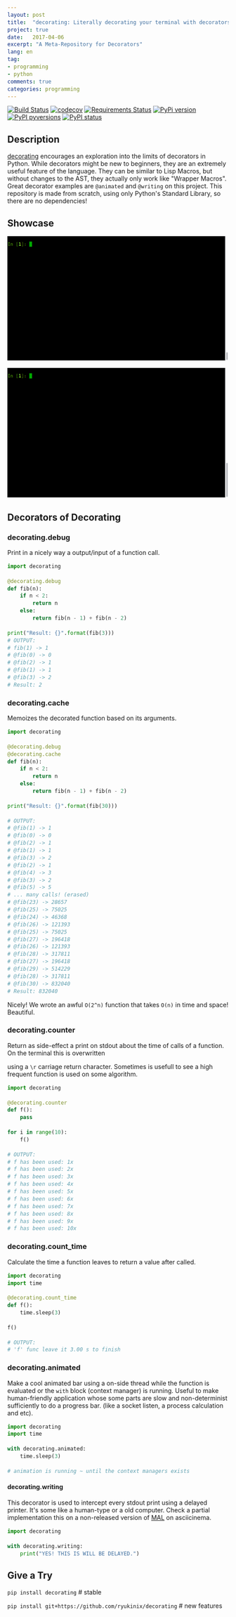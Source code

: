 ```yaml
---
layout: post
title:  "decorating: Literally decorating your terminal with decorators"
project: true
date:   2017-04-06
excerpt: "A Meta-Repository for Decorators"
lang: en
tag:
- programming
- python
comments: true
categories: programming
---
```


[![Build Status](https://travis-ci.org/ryukinix/decorating.svg?branch=master)](https://travis-ci.org/ryukinix/decorating)
[![codecov](https://codecov.io/gh/ryukinix/decorating/branch/master/graph/badge.svg)](https://codecov.io/gh/ryukinix/decorating)
[![Requirements Status](https://requires.io/github/ryukinix/decorating/requirements.svg?branch=master)](https://requires.io/github/ryukinix/decorating/requirements/?branch=master)
[![PyPi version](https://img.shields.io/pypi/v/decorating.svg)](https://pypi.python.org/pypi/decorating/)
[![PyPI pyversions](https://img.shields.io/pypi/pyversions/decorating.svg)](https://pypi.python.org/pypi/decorating/)
[![PyPI status](https://img.shields.io/pypi/status/decorating.svg)](https://pypi.python.org/pypi/decorating/)

## Description

[decorating](https://github.com/ryukinix/decorating) encourages an exploration into the limits of decorators in Python. While decorators might be new to beginners, they are an extremely useful feature of the language. They can be similar to Lisp Macros, but without changes to the AST, they actually only work like "Wrapper Macros". Great decorator examples are `@animated` and `@writing` on this project. This repository is made from scratch, using only Python's Standard Library, so there are no dependencies!



## Showcase

![animated-simple](../assets/posts/decorating/animated-simple.gif)

![animated-simple](../assets/posts/decorating/animated-nested.gif)

## Decorators of Decorating

### decorating.debug

Print in a nicely way a output/input of a function call.

```python
import decorating

@decorating.debug
def fib(n):
    if n < 2:
        return n
    else:
        return fib(n - 1) + fib(n - 2)

print("Result: {}".format(fib(3)))
# OUTPUT:
# fib(1) -> 1
# @fib(0) -> 0
# @fib(2) -> 1
# @fib(1) -> 1
# @fib(3) -> 2
# Result: 2
```



### decorating.cache

Memoizes the decorated function based on its arguments.

```python
import decorating

@decorating.debug
@decorating.cache
def fib(n):
    if n < 2:
        return n
    else:
        return fib(n - 1) + fib(n - 2)

print("Result: {}".format(fib(30)))

# OUTPUT:
# @fib(1) -> 1
# @fib(0) -> 0
# @fib(2) -> 1
# @fib(1) -> 1
# @fib(3) -> 2
# @fib(2) -> 1
# @fib(4) -> 3
# @fib(3) -> 2
# @fib(5) -> 5
# ... many calls! (erased)
# @fib(23) -> 28657
# @fib(25) -> 75025
# @fib(24) -> 46368
# @fib(26) -> 121393
# @fib(25) -> 75025
# @fib(27) -> 196418
# @fib(26) -> 121393
# @fib(28) -> 317811
# @fib(27) -> 196418
# @fib(29) -> 514229
# @fib(28) -> 317811
# @fib(30) -> 832040
# Result: 832040
```

Nicely! We wrote an awful `O(2^n)` function that takes `O(n)` in time and space! Beautiful.

### decorating.counter

Return as side-effect a print on stdout about the time of calls of a function. On the terminal this is overwritten

using a `\r` carriage return character. Sometimes is usefull to see a high frequent function is used on some algorithm.

```python
import decorating

@decorating.counter
def f():
    pass

for i in range(10):
    f()

# OUTPUT:
# f has been used: 1x
# f has been used: 2x
# f has been used: 3x
# f has been used: 4x
# f has been used: 5x
# f has been used: 6x
# f has been used: 7x
# f has been used: 8x
# f has been used: 9x
# f has been used: 10x
```

### **decorating.count_time**

Calculate the time a function leaves to return a value after called.

```python
import decorating
import time

@decorating.count_time
def f():
    time.sleep(3)

f()

# OUTPUT:
# 'f' func leave it 3.00 s to finish
```

### decorating.animated

Make a cool animated bar using a on-side thread while the function is evaluated or the `with` block (context manager) is running. Useful to make human-friendly application whose some parts are slow and non-determinist sufficiently to do a progress bar. (like a socket listen, a process calculation and etc).

```python
import decorating
import time

with decorating.animated:
	time.sleep(3)

# animation is running ~ until the context managers exists
```

#### decorating.writing

This decorator is used to intercept every stdout print using a delayed printer. It's some like a human-type or a old computer. Check a partial implementation this on a non-released version of [MAL](https://asciinema.org/a/ctt1rozymvsqmeipc1zrqhsxb) on asciicinema.

```python
import decorating

with decorating.writing:
	print("YES! THIS IS WILL BE DELAYED.")
```



## Give a Try

`pip install decorating` # stable

`pip install git+https://github.com/ryukinix/decorating` # new features
